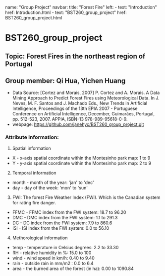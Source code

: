 name: "Group Project"
navbar:
  title: "Forest Fire"
  left:
    - text: "Introduction"
      href: Introduction.html
    - text: "BST260_group_project"
      href: BST260_group_project.html

# BST260_group_project
## Topic: Forest Fires in the northeast region of Portugal
## Group member: Qi Hua, Yichen Huang

* Data Source: [Cortez and Morais, 2007] P. Cortez and A. Morais. A Data Mining Approach to Predict Forest Fires using Meteorological Data. In J. Neves, M. F. Santos and J. Machado Eds., New Trends in Artificial Intelligence, Proceedings of the 13th EPIA 2007 - Portuguese Conference on Artificial Intelligence, December, Guimarães, Portugal, pp. 512-523, 2007. APPIA, ISBN-13 978-989-95618-0-9.
* webpage: https://github.com/janehyc/BST260_group_project.git

### Attribute Information:
1. Spatial information
* X - x-axis spatial coordinate within the Montesinho park map: 1 to 9
* Y - y-axis spatial coordinate within the Montesinho park map: 2 to 9

2. Temporal information
* month - month of the year: 'jan' to 'dec'
* day - day of the week: 'mon' to 'sun'

3. FWI: The forest Fire Weather Index (FWI). Which is the Canadian system for rating fire danger.
* FFMC - FFMC index from the FWI system: 18.7 to 96.20
* DMC - DMC index from the FWI system: 1.1 to 291.3
* DC - DC index from the FWI system: 7.9 to 860.6
* ISI - ISI index from the FWI system: 0.0 to 56.10

4. Methorological information
* temp - temperature in Celsius degrees: 2.2 to 33.30
* RH - relative humidity in %: 15.0 to 100
* wind - wind speed in km/h: 0.40 to 9.40
* rain - outside rain in mm/m2 : 0.0 to 6.4
* area - the burned area of the forest (in ha): 0.00 to 1090.84